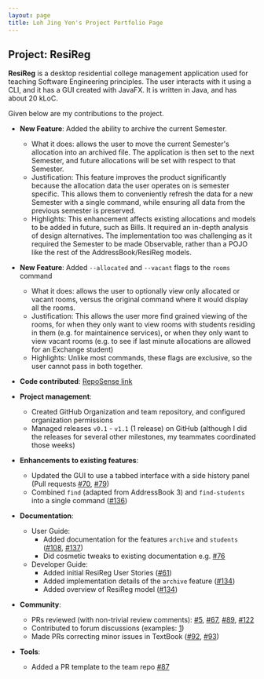 ```yaml
---
layout: page
title: Loh Jing Yen's Project Portfolio Page
---
```


## Project: ResiReg

**ResiReg** is a desktop residential college management application used for teaching Software Engineering principles. The user interacts with it using a CLI, and it has a GUI created with JavaFX. It is written in Java, and has about 20 kLoC.

Given below are my contributions to the project.

* **New Feature**: Added the ability to archive the current Semester.
  * What it does: allows the user to move the current Semester's allocation into an archived file. The application is then set to the next Semester, and future allocations will be set with respect to that Semester.
  * Justification: This feature improves the product significantly because the allocation data the user operates on is semester specific. This allows them to conveniently refresh the data for a new Semester with a single command, while ensuring all data from the previous semester is preserved.
  * Highlights: This enhancement affects existing allocations and models to be added in future, such as Bills. It required an in-depth analysis of design alternatives. The implementation too was challenging as it required the Semester to be made Observable, rather than a POJO like the rest of the AddressBook/ResiReg models.

* **New Feature**: Added `--allocated` and `--vacant` flags to the `rooms` command
  * What it does: allows the user to optionally view only allocated or vacant rooms, versus the original command where it would display all the rooms.
  * Justification: This allows the user more find grained viewing of the rooms, for when they only want to view rooms with students residing in them (e.g. for maintainence services), or when they only want to view vacant rooms (e.g. to see if last minute allocations are allowed for an Exchange student)
  * Highlights: Unlike most commands, these flags are exclusive, so the user cannot pass in both together.


* **Code contributed**: [RepoSense link](https://nus-cs2103-ay2021s1.github.io/tp-dashboard/#breakdown=true&search=&sort=groupTitle&sortWithin=title&since=2020-08-14&timeframe=commit&mergegroup=&groupSelect=groupByRepos&checkedFileTypes=docs~functional-code~test-code~other&tabOpen=true&tabType=authorship&tabAuthor=JingYenLoh&tabRepo=AY2021S1-CS2103-T16-3%2Ftp%5Bmaster%5D&authorshipIsMergeGroup=false&authorshipFileTypes=docs~functional-code~test-code~otherhttps://nus-cs2103-ay2021s1.github.io/tp-dashboard/#breakdown=true&search=&sort=groupTitle&sortWithin=title&since=2020-08-14&timeframe=commit&mergegroup=&groupSelect=groupByRepos&checkedFileTypes=docs~functional-code~test-code~other&tabOpen=true&tabType=authorship&tabAuthor=JingYenLoh&tabRepo=AY2021S1-CS2103-T16-3%2Ftp%5Bmaster%5D&authorshipIsMergeGroup=false&authorshipFileTypes=docs~functional-code~test-code~otherhttps://nus-cs2103-ay2021s1.github.io/tp-dashboard/#breakdown=true&search=&sort=groupTitle&sortWithin=title&since=2020-08-14&timeframe=commit&mergegroup=&groupSelect=groupByRepos&checkedFileTypes=docs~functional-code~test-code~other&tabOpen=true&tabType=authorship&tabAuthor=JingYenLoh&tabRepo=AY2021S1-CS2103-T16-3%2Ftp%5Bmaster%5D&authorshipIsMergeGroup=false&authorshipFileTypes=docs~functional-code~test-code~other)

* **Project management**:
  * Created GitHub Organization and team repository, and configured organization permissions
  * Managed releases `v0.1` - `v1.1` (1 release) on GitHub (although I did the releases for several other milestones, my teammates coordinated those weeks)

* **Enhancements to existing features**:
  * Updated the GUI to use a tabbed interface with a side history panel (Pull requests [\#70](https://github.com/AY2021S1-CS2103-T16-3/tp/pull/70), [\#79](https://github.com/AY2021S1-CS2103-T16-3/tp/pull/79))
  * Combined `find` (adapted from AddressBook 3) and `find-students` into a single command ([\#136](https://github.com/AY2021S1-CS2103-T16-3/tp/pull/136))

* **Documentation**:
  * User Guide:
    * Added documentation for the features `archive` and `students` ([\#108](https://github.com/AY2021S1-CS2103-T16-3/tp/pull/108), [\#137](https://github.com/AY2021S1-CS2103-T16-3/tp/pull/137))
    * Did cosmetic tweaks to existing documentation e.g. [\#76](https://github.com/AY2021S1-CS2103-T16-3/tp/pull/76)
  * Developer Guide:
    * Added initial ResiReg User Stories ([\#61](https://github.com/AY2021S1-CS2103-T16-3/tp/pull/61))
    * Added implementation details of the `archive` feature ([\#134](https://github.com/AY2021S1-CS2103-T16-3/tp/pull/134))
    * Added overview of ResiReg model ([\#134](https://github.com/AY2021S1-CS2103-T16-3/tp/pull/134))

* **Community**:
  * PRs reviewed (with non-trivial review comments): [\#5](https://github.com/AY2021S1-CS2103-T16-3/tp/pull/5), [\#67](https://github.com/AY2021S1-CS2103-T16-3/tp/pull/67), [\#89](https://github.com/AY2021S1-CS2103-T16-3/tp/pull/89), [\#122](https://github.com/AY2021S1-CS2103-T16-3/tp/pull/122)
  * Contributed to forum discussions (examples: [1](https://github.com/nus-cs2103-AY2021S1/forum/issues/6#issuecomment-675195748))
  * Made PRs correcting minor issues in TextBook ([\#92](https://github.com/se-edu/se-book/pull/92), [\#93](https://github.com/se-edu/se-book/pull/93))

* **Tools**:
  * Added a PR template to the team repo [\#87](https://github.com/AY2021S1-CS2103-T16-3/tp/pull/87)

